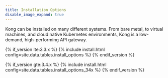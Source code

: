 ```yaml
---
title: Installation Options
disable_image_expand: true
---
```


Kong can be installed on many different systems. From bare metal, to virtual machines, and cloud native Kubernetes environments, Kong is a low-demand, high-performing API gateway.

{% if_version lte:3.3.x %}
{% include install.html config=site.data.tables.install_options %}
{% endif_version %}

{% if_version gte:3.4.x %}
{% include install.html config=site.data.tables.install_options_34x %}
{% endif_version %}
